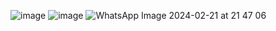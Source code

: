 ![image](https://github.com/Adonis-Alcivar/Googlemaps/assets/152331440/5b0fc8a5-9f9e-44c2-985d-674916b2cad6)
![image](https://github.com/Adonis-Alcivar/Googlemaps/assets/152331440/6d98886e-dd9e-4961-b650-1215f5a4193e)
![WhatsApp Image 2024-02-21 at 21 47 06](https://github.com/Adonis-Alcivar/Googlemaps/assets/152331440/4533516d-99d1-4602-961d-51dbd97cc5b2)
